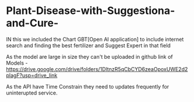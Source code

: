 # Plant-Disease-with-Suggestiona-and-Cure-
IN this we included the Chart GBT[Open AI application] to include internet search and finding the best fertilizer and Suggest Expert in that field 


As the model are large in size they can't be uploaded in github 
link of Models - https://drive.google.com/drive/folders/1DltnzR5qCbCYD6zeaOpoxUWE2d2plagF?usp=drive_link

As the API have Time Constrain they need to updates frequently for uninterupted service.
